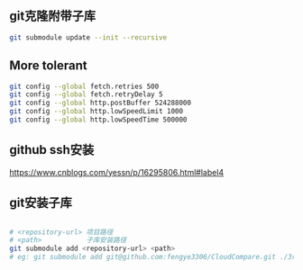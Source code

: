

## git克隆附带子库

```bash
git submodule update --init --recursive
```

## More tolerant

```bash
git config --global fetch.retries 500
git config --global fetch.retryDelay 5
git config --global http.postBuffer 524288000
git config --global http.lowSpeedLimit 1000
git config --global http.lowSpeedTime 500000
```

## github ssh安装  

https://www.cnblogs.com/yessn/p/16295806.html#label4   


## git安装子库

```bash

# <repository-url> 项目路径
# <path>           子库安装路径
git submodule add <repository-url> <path>
# eg: git submodule add git@github.com:fengye3306/CloudCompare.git ./3rdparty/CloudCompare
```




